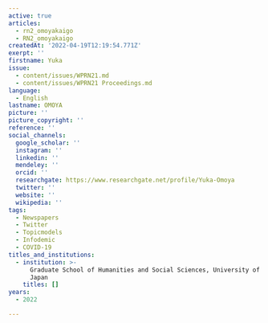 ```yaml
---
active: true
articles:
  - rn2_omoyakaigo
  - RN2_omoyakaigo
createdAt: '2022-04-19T12:19:54.771Z'
exerpt: ''
firstname: Yuka
issue:
  - content/issues/WPRN21.md
  - content/issues/WPRN21 Proceedings.md
language:
  - English
lastname: OMOYA
picture: ''
picture_copyright: ''
reference: ''
social_channels:
  google_scholar: ''
  instagram: ''
  linkedin: ''
  mendeley: ''
  orcid: ''
  researchgate: https://www.researchgate.net/profile/Yuka-Omoya
  twitter: ''
  website: ''
  wikipedia: ''
tags:
  - Newspapers
  - Twitter
  - Topicmodels
  - Infodemic
  - COVID-19
titles_and_institutions:
  - institution: >-
      Graduate School of Humanities and Social Sciences, University of Tsukuba,
      Japan
    titles: []
years:
  - 2022

---
```

